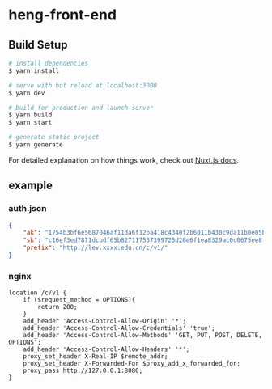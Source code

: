# heng-front-end

## Build Setup

```bash
# install dependencies
$ yarn install

# serve with hot reload at localhost:3000
$ yarn dev

# build for production and launch server
$ yarn build
$ yarn start

# generate static project
$ yarn generate
```

For detailed explanation on how things work, check out [Nuxt.js docs](https://nuxtjs.org).

## example

### auth.json

```json
{
	"ak": "1754b3bf6e5687046af11da6f12ba418c4340f2b6011b430c9da11b0e05b10191f895c5333009d59651209595b4b35065484e706959cac37d949e15bd5a8ab28",
	"sk": "c16ef3ed7871dcbdf65b827117537399725d28e6f1ea8329ac0c0675ee8fa65b9311dfdcf92114546cd05adfe8c7eaf25ec382c18869875e23d81af48b097f8b",
	"prefix": "http://lev.xxxx.edu.cn/c/v1/"
}
```

### nginx

```properties
location /c/v1 {
    if ($request_method = OPTIONS){
        return 200;
    }
    add_header 'Access-Control-Allow-Origin' '*';
    add_header 'Access-Control-Allow-Credentials' 'true';
    add_header 'Access-Control-Allow-Methods' 'GET, PUT, POST, DELETE, OPTIONS';
    add_header 'Access-Control-Allow-Headers' '*';
    proxy_set_header X-Real-IP $remote_addr;
    proxy_set_header X-Forwarded-For $proxy_add_x_forwarded_for;
    proxy_pass http://127.0.0.1:8080;
}
```